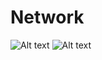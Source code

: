 # Network

![Alt text](https://img.shields.io/badge/node-v10.15.3-blue.svg) ![Alt text](https://img.shields.io/badge/npm-v6.4.1-red.svg)

